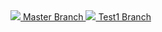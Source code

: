 
<a href="https://portal.azure.com/#create/Microsoft.Template/uri/https%3A%2F%2Fraw.githubusercontent.com%2Ftimblewitt%2FTimCo%2FWG-SRV1%2Fmaster%2Fazuredeploy.json" target="_blank">
    <img src="http://azuredeploy.net/deploybutton.png"/> Master Branch
</a>

<a href="https://portal.azure.com/#create/Microsoft.Template/uri/https%3A%2F%2Fraw.githubusercontent.com%2Ftimblewitt%2FTimCo%2FWG-SRV1%2Ftest1%2Fazuredeploy.json" target="_blank">
    <img src="http://azuredeploy.net/deploybutton.png"/> Test1 Branch
</a>
